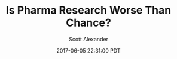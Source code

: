---
layout: podcast
title: "Is Pharma Research Worse Than Chance?"
author: Scott Alexander
description: https://slatestarcodex.com/2017/06/05/is-pharma-research-worse-than-chance/
date: 2017-06-05 22:31:00 PDT
length: 1991929
duration: 498
guid: is-pharma-research-worse-than-chance
---